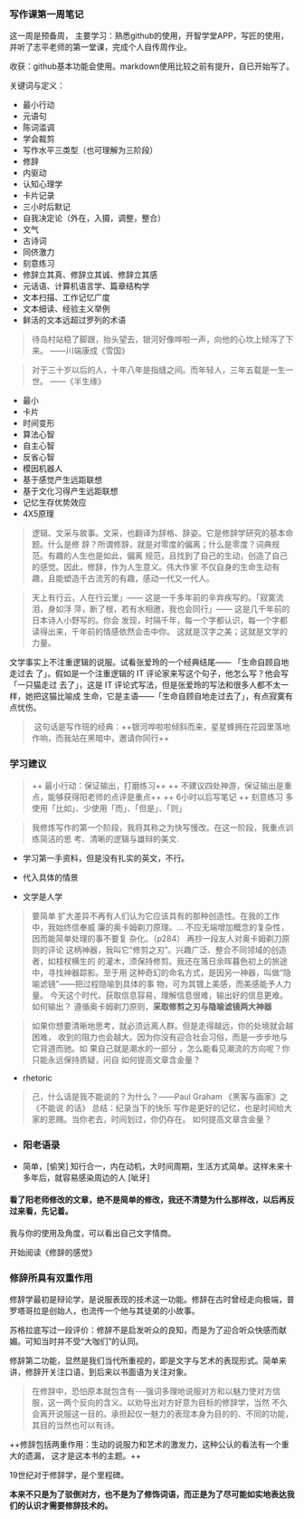 ### 写作课第一周笔记


这一周是预备周， 主要学习：熟悉github的使用，开智学堂APP，写匠的使用，并听了志平老师的第一堂课，完成个人自传周作业。


收获：github基本功能会使用。markdown使用比较之前有提升，自已开始写了。

关键词与定义：

- 最小行动
- 元语句
- 陈词滥调
- 学会裁剪
- 写作水平三类型（也可理解为三阶段）
- 修辞
- 内驱动
- 认知心理学
- 卡片记录
- 三小时后默记
- 自我决定论（外在，入摄，调整，整合）
- 文气
- 古诗词
- 同侪激力
- 刻意练习
- 修辞立其真、修辞立其诚、修辞立其感
- 元话语、计算机语言学、篇章结构学
- 文本扫描、工作记忆广度
- 文本细读、经验主义举例
- 鲜活的文本远超过罗列的术语

> 待岛村站稳了脚跟，抬头望去，银河好像哗啦⼀声，向他的⼼坎上倾泻了下来。
——川端康成《雪国》

> 对于三⼗岁以后的⼈，⼗年⼋年是指缝之间。⽽年轻⼈，三年五载是⼀⽣⼀世。
——《半⽣缘》

- 最小
- 卡片
- 时间变形
- 算法心智
- 自主心智
- 反省心智
- 模因机器人
- 基于感觉产生远距联想
- 基于文化习得产生远距联想
- 记忆生存优势效应
- 4X5原理

> 逻辑、⽂采与故事。⽂采，也翻译为辞格、辞姿。它是修辞学研究的基本命题。什么是修
辞？所谓修辞，就是对零度的偏离；什么是零度？词典规范。有趣的⼈⽣也是如此，偏离
规范，且找到了⾃⼰的⽣动，创造了⾃⼰的感觉。因此，修辞，作为⼈⽣意义。伟⼤作家
不仅⾃身的⽣命⽣动有趣，且能塑造千古流芳的有趣，感动⼀代⼜⼀代⼈。

> 天上有⾏云，⼈在⾏云⾥」—— 这是⼀千多年前的⾟弃疾写的。「寂寞流泪，身如浮
萍，断了根，若有⽔相邀，我也会同⾏」—— 这是⼏千年前的⽇本诗⼈⼩野写的。你会
发现，时隔千年，每⼀个字都认识，每⼀个字都读得出来，千年前的情感依然会击中你。
这就是汉字之美；这就是⽂学的⼒量。

⽂学事实上不注重逻辑的说服。试看张爱玲的⼀个经典结尾—— 「⽣命⾃顾⾃地⾛过去
了」。假如是⼀个注重逻辑的 IT 评论家来写这个句⼦，他怎么写？他会写「⼀只猫⾛过
去了」，这是 IT 评论式写法，但是张爱玲的写法和很多⼈都不太⼀样，她把这猫⽐喻成
⽣命，它是主语——「⽣命⾃顾⾃地⾛过去了」，有点寂寞有点忧伤。

>  这句话是写作班的经典：++银河哗啦啦倾斜⽽来，星星蜂拥在花园⾥落地作响，⽽我站在⿊暗中，邀请你同⾏++

### 学习建议

> ++ 最小行动：保证输出，打磨练习++
> ++ 不建议四处神游，保证输出是重点，能够获得阳老师的点评是重点++
> ++ 6小时以后写笔记
> ++ 刻意练习
> 多使⽤「⽐如」、少使⽤「⽽」、「但是」、「则」

> 我修炼写作的第⼀个阶段，我将其称之为快写慢改。在这⼀阶段，我重点训练简洁的思
考、清晰的逻辑与雄辩的美⽂.

- 学习第一手资料，但是没有扎实的英文，不行。

- 代入具体的情景
- 文学是人学


> 要简单
> 扩⼤差异不再有⼈们认为它应该具有的那种创造性。在我的⼯作中，我始终信奉威
廉的奥卡姆剃⼑原理。... 不应⽆端增加概念的复杂性，因⽽能简单处理的事不要复
杂化。（p284）
再抄⼀段友⼈对奥卡姆剃⼑原则的评论
这柄神器，我叫它“修剪之刃”。兴趣⼴泛、整合不同领域的创造者，如枝杈横⽣的
的灌⽊，须保持修剪。我还在落⽇余晖暮⾊初上的旅途中，寻找神器踪影。⾄于⽤
这种奇幻的命名⽅式，是因另⼀神器，叫做“隐喻滤镜”——把过程隐喻到具体的事
物，可为其镀上美感，⽽美感能予⼈⼒量。
今天这个时代，获取信息容易，理解信息很难，输出好的信息更难。如何输出？
遵循奥卡姆剃⼑原则，**采取修剪之刃与隐喻滤镜两⼤神器**

> 如果你想要清晰地思考，就必须远离⼈群。但是⾛得越远，你的处境就会越困难，
收到的阻⼒也会越⼤。因为你没有迎合社会习俗，⽽是⼀步步地与它背道⽽驰。如
果⾃⼰就是潮⽔的⼀部分 ，怎么能看⻅潮流的⽅向呢？你只能永远保持质疑，问⾃
如何提⾼⽂章含⾦量？
- rhetoric

> ⼰，什么话是我不能说的？为什么？——Paul Graham 《⿊客与画家》之《不能说
的话》
总结：纪录当下的快乐
写作是更好的记忆，也是时间给⼤家的恩赐。当你⽼去，时间划过，你仍存在。
如何提⾼⽂章含⾦量？


- ###  阳老语录

- 简单，[偷笑] 知行合一，内在动机，大时间周期，生活方式简单。这样未来十多年后，就容易感染周边的人 [呲牙] 


#### 看了阳老师修改的文章，绝不是简单的修改，我还不清楚为什么那样改，以后再反过来看，先记着。

我与你的使用及角度，可以看出自己文字情商。

开始阅读《修辞的感觉》

### 修辞所具有双重作用

修辞学最初是辩论学，是说服表现的技术这一功能。修辞在古时曾经走向极端，普罗塔哥拉是创始人，也流传一个他与其徒弟的小故事。


苏格拉底写过一段评价：修辞不是启发听众的良知，而是为了迎合听众快感而献媚。可知当时并不受“大咖们”的认同。

修辞第二功能，显然是我们当代所重视的，即是文字与艺术的表现形式。简单来讲，修辞开关注口语，到后来以书面语为关注对象。

> 在修辞中，恐怕原本就包含有---强词多理地说服对方和以魅力使对方信服，这一两个反向的含义。以劝导出对方好意为目标的修辞学，当然 不久会离开说服这一目的。承担起仅一魅力的表现本身为目的的、不同的功能，其目的当然也可以有诗。

++修辞包括两重作用：生动的说服力和艺术的激发力，这种公认的看法有一个重大的遗漏， 这才是这本书的主题。++


19世纪对于修辞学，是个里程碑。

**本来不只是为了驳倒对方，也不是为了修饰词语，而正是为了尽可能如实地表达我们的认识才需要修辞技术的。**






















